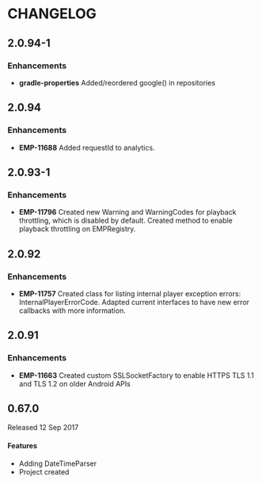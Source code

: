 # CHANGELOG

## 2.0.94-1

### Enhancements
- **gradle-properties** Added/reordered google() in repositories 

## 2.0.94

### Enhancements
- **EMP-11688** Added requestId to analytics.

## 2.0.93-1

### Enhancements
- **EMP-11796** Created new Warning and WarningCodes for playback throttling, which is disabled by default.
Created method to enable playback throttling on EMPRegistry.

## 2.0.92

### Enhancements
- **EMP-11757** Created class for listing internal player exception errors: InternalPlayerErrorCode.
Adapted current interfaces to have new error callbacks with more information.

## 2.0.91

### Enhancements
- **EMP-11663** Created custom SSLSocketFactory to enable HTTPS TLS 1.1 and TLS 1.2 on older Android APIs

## 0.67.0
Released 12 Sep 2017

#### Features
* Adding DateTimeParser
* Project created
